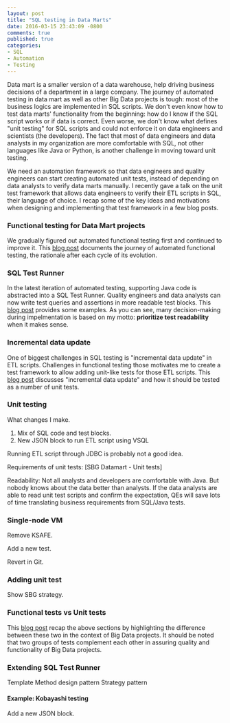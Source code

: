```yaml
---
layout: post
title: "SQL testing in Data Marts"
date: 2016-03-15 23:43:09 -0800
comments: true
published: true
categories: 
- SQL
- Automation
- Testing
---
```


Data mart is a smaller version of a data warehouse, help driving business decisions of a department in a large company.
The journey of automated testing in data mart as well as other Big Data projects is tough: most of the business logics are implemented in SQL scripts.
We don't even know how to test data marts' functionality from the beginning: how do I know if the SQL script works or if data is correct.
Even worse, we don't know what defines "unit testing" for SQL scripts and could not enforce it on data engineers and scientists (the developers).
The fact that most of data engineers and data analysts in my organization are more comfortable with SQL, not other languages like Java or Python, is another challenge in moving toward unit testing.

We need an automation framework so that data engineers and quality engineers can start creating automated unit tests, instead of depending on data analysts to verify data marts manually.
I recently gave a talk on the unit test framework that allows data engineers to verify their ETL scripts in SQL, their language of choice.
I recap some of the key ideas and motivations when designing and implementing that test framework in a few blog posts.

<!--
Note that SQL scripts is only a small part of ETL processes. There are other scripts such as bash, python scripts, Java programs, and/or commerical tools such as Tidal that move data and execute those SQL scripts.
-->

### Functional testing for Data Mart projects

We gradually figured out automated functional testing first and continued to improve it. 
This [blog post](/blog/2016/03/16/sql-unit-functional-tests/) documents the journey of automated functional testing, the rationale after each cycle of its evolution.

### SQL Test Runner

In the latest iteration of automated testing, supporting Java code is abstracted into a SQL Test Runner. 
Quality engineers and data analysts can now write test queries and assertions in more readable test blocks.
This [blog post](/blog/2016/03/28/sql-unit-test-runner/) provides some examples. 
As you can see, many decision-making during impelmentation is based on my motto: **prioritize test readability** when it makes sense.

### Incremental data update

One of biggest challenges in SQL testing is "incremental data update" in ETL scripts.
Challenges in functional testing those motivates me to create a test framework to allow adding unit-like tests for those ETL scripts.
This [blog post](/blog/2016/04/10/sql-unit-incremental-data-update/) discusses "incremental data update" and how it should be tested as a number of unit tests.

### Unit testing

What changes I make.

1. Mix of SQL code and test blocks.
1. New JSON block to run ETL script using VSQL

Running ETL script through JDBC is probably not a good idea.

Requirements of unit tests:
[SBG Datamart - Unit tests]

Readability:
Not all analysts and developers are comfortable with Java. But nobody knows about the data better than analysts.
If the data analysts are able to read unit test scripts and confirm the expectation, QEs will save lots of time translating business requirements from SQL/Java tests.

### Single-node VM

Remove KSAFE.

Add a new test.
  
Revert in Git.

### Adding  unit test

Show SBG strategy.

### Functional tests vs Unit tests

This [blog post](/blog/2016/04/14/sql-unit-vs-functional/) recap the above sections by highlighting the difference between these two in the context of Big Data projects.
It should be noted that two groups of tests complement each other in assuring quality and functionality of Big Data projects.

### Extending SQL Test Runner

Template Method design pattern
Strategy pattern

#### Example: Kobayashi testing

Add a new JSON block.





